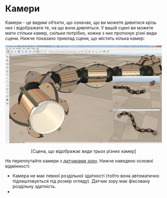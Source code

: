 # Камери

Камери - це видимі об’єкти, що означає, що ви можете дивитися крізь них і відображати те, на що вони дивляться. У вашій сцені ви можете мати стільки камер, скільки потрібно, кожна з них пропонує різні види сцени. Нижче показано приклад сцени, що містить кілька камер:

<p align="center">
<img src="cameras2.jpg" />
</p>
<p align="center">[Сцена, що відображає види трьох різних камер]</p>

Не переплутайте камери з [датчиками зору](https://www.coppeliarobotics.com/helpFiles/en/visionSensors.htm). Нижче наведено основні відмінності:
- Камера не має певної роздільної здатності (тобто вона автоматично підлаштовується під розмір огляду). Датчик зору має фіксовану роздільну здатність.
- 
